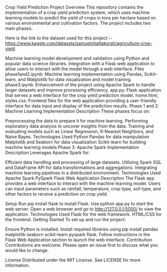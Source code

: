 Crop Yield Prediction Project
Overview
This repository contains the implementation of a crop yield prediction system, which uses machine learning models to predict the yield of crops in tons per hectare based on various environmental and cultivation factors. The project includes two main phases:

Here is the link to the dataset used for this project :-
https://www.kaggle.com/datasets/samuelotiattakorah/agriculture-crop-yield

Machine learning model development and validation using Python and popular data science libraries.
Integration with a Flask web application to allow users to interact with the model through a web interface.
Files
phase1and2.ipynb: Machine learning implementation using Pandas, Scikit-learn, and Matplotlib for data visualization and model training.
phase3.ipynb: Enhancement of the project using Apache Spark to handle larger datasets and improve processing efficiency.
app.py: Flask application that serves a web interface for the crop yield prediction model.
home.html, styles.css: Frontend files for the web application providing a user-friendly interface for data input and display of the prediction results.
Phase 1 and 2: Machine Learning Implementation
Description
These phases focus on:

Preprocessing the data to prepare it for machine learning.
Performing exploratory data analysis to uncover insights from the data.
Training and evaluating models such as Linear Regression, K-Nearest Neighbors, and Naive Bayes.
Technologies Used
Python
Pandas for data manipulation
Matplotlib and Seaborn for data visualization
Scikit-learn for building machine learning models
Phase 3: Apache Spark Implementation
Description
Leverages Apache Spark for:

Efficient data handling and processing of large datasets.
Utilizing Spark SQL and DataFrame API for data transformations and aggregations.
Integrating machine learning pipelines in a distributed environment.
Technologies Used
Apache Spark
PySpark
Flask Web Application
Description
The Flask app provides a web interface to interact with the machine learning model. Users can input parameters such as rainfall, temperature, crop type, soil type, and other factors to receive a prediction on crop yield.

Setup
Run pip install flask to install Flask.
Use python app.py to start the web server.
Open a web browser and go to http://127.0.0.1:5000/ to view the application.
Technologies Used
Flask for the web framework.
HTML/CSS for the frontend.
Getting Started
To set up and run the project:

Ensure Python is installed.
Install required libraries using pip install pandas matplotlib seaborn scikit-learn pyspark flask.
Follow instructions in the Flask Web Application section to launch the web interface.
Contribution
Contributions are welcome. Please open an issue first to discuss what you would like to change.

License
Distributed under the MIT License. See LICENSE for more information.
